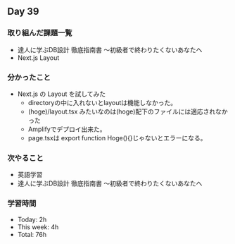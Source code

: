 ## Day 39

### 取り組んだ課題一覧
- 達人に学ぶDB設計 徹底指南書 ～初級者で終わりたくないあなたへ
- Next.js Layout

### 分かったこと
- Next.js の Layout を試してみた
  - directoryの中に入れないとlayoutは機能しなかった。
  - (hoge)/layout.tsx みたいなのは(hoge)配下のファイルには適応されなかった
  - Amplifyでデプロイ出来た。
  - page.tsxは export function Hoge(){}じゃないとエラーになる。

### 次やること
- 英語学習
- 達人に学ぶDB設計 徹底指南書 ～初級者で終わりたくないあなたへ

### 学習時間
- Today: 2h
- This week: 4h
- Total: 76h

